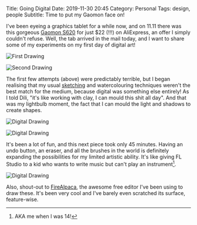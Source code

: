 Title: Going Digital
Date: 2019-11-30 20:45
Category: Personal
Tags: design, people
Subtitle: Time to put my Gaomon face on!

I've been eyeing a graphics tablet for a while now, and on 11.11 there was this gorgeous
[Gaomon S620][1] for just $22 (!!!) on AliExpress, an offer I simply couldn't refuse.
Well, the tab arrived in the mail today, and I want to share some of my experiments on
my first day of digital art!

![First Drawing]({filename}/images/sketches/digital-1.jpg)

![Second Drawing]({filename}/images/sketches/digital-2.jpg)

The first few attempts (above) were predictably terrible, but I began realising that my
usual [sketching][2] and watercolouring techniques weren't the best match for the medium,
because digital was something else entirely! As I told Dili, "it's like working with clay,
I can mould this shit all day". And that was my lightbulb moment, the fact that I can
mould the light and shadows to create shapes.

![Digital Drawing]({filename}/images/sketches/digital-3.jpg)

![Digital Drawing]({filename}/images/sketches/digital-4.jpg)

It's been a lot of fun, and this next piece took only 45 minutes. Having an undo button,
an eraser, and all the brushes in the world is definitely expanding the possibilities
for my limited artistic ability. It's like giving FL Studio to a kid who wants to write
music but can't play an instrument[^1].

![Digital Drawing]({filename}/images/sketches/digital-5.jpg)

Also, shout-out to [FireAlpaca][3], the awesome free editor I've been using to draw these.
It's been very cool and I've barely even scratched its surface, feature-wise.

[^1]: AKA me when I was 14!

[1]: https://www.youtube.com/watch?v=JKcSVBTD2a4
[2]: {filename}/ive-been-sketching.md
[3]: https://firealpaca.com

